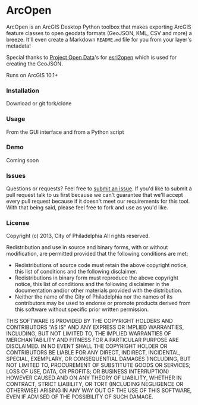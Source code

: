 # ArcOpen  

ArcOpen is an ArcGIS Desktop Python toolbox that makes exporting ArcGIS feature classes to open geodata formats (GeoJSON, KML, CSV and more) a breeze. It'll even create a Markdown `README.md` file for you from your layer's metadata!

Special thanks to [Project Open Data](https://github.com/project-open-data)'s for [esri2open](https://github.com/project-open-data/esri2open) which is used for creating the GeoJSON.  

Runs on ArcGIS 10.1+

### Installation

Download or git fork/clone

### Usage

From the GUI interface and from a Python script

### Demo

Coming soon

### Issues
Questions or requests? Feel free to [submit an issue](https://github.com/CityOfPhiladelphia/arc-open/issues/new). If you'd like to submit a pull request talk to us first because we can't guarantee that we'll accept every pull request because if it doesn't meet our requirements for this tool. With that being said, please feel free to fork and use as you'd like.

### License

Copyright (c) 2013, City of Philadelphia All rights reserved.

Redistribution and use in source and binary forms, with or without modification, are permitted provided that the following conditions are met:

* Redistributions of source code must retain the above copyright notice, this list of conditions and the following disclaimer.
* Redistributions in binary form must reproduce the above copyright notice, this list of conditions and the following disclaimer in the documentation and/or other materials provided with the distribution.
* Neither the name of the City of Philadelphia nor the names of its contributors may be used to endorse or promote products derived from this software without specific prior written permission.  

THIS SOFTWARE IS PROVIDED BY THE COPYRIGHT HOLDERS AND CONTRIBUTORS "AS IS" AND ANY EXPRESS OR IMPLIED WARRANTIES, INCLUDING, BUT NOT LIMITED TO, THE IMPLIED WARRANTIES OF MERCHANTABILITY AND FITNESS FOR A PARTICULAR PURPOSE ARE DISCLAIMED. IN NO EVENT SHALL THE COPYRIGHT HOLDER OR CONTRIBUTORS BE LIABLE FOR ANY DIRECT, INDIRECT, INCIDENTAL, SPECIAL, EXEMPLARY, OR CONSEQUENTIAL DAMAGES (INCLUDING, BUT NOT LIMITED TO, PROCUREMENT OF SUBSTITUTE GOODS OR SERVICES; LOSS OF USE, DATA, OR PROFITS; OR BUSINESS INTERRUPTION) HOWEVER CAUSED AND ON ANY THEORY OF LIABILITY, WHETHER IN CONTRACT, STRICT LIABILITY, OR TORT (INCLUDING NEGLIGENCE OR OTHERWISE) ARISING IN ANY WAY OUT OF THE USE OF THIS SOFTWARE, EVEN IF ADVISED OF THE POSSIBILITY OF SUCH DAMAGE.


